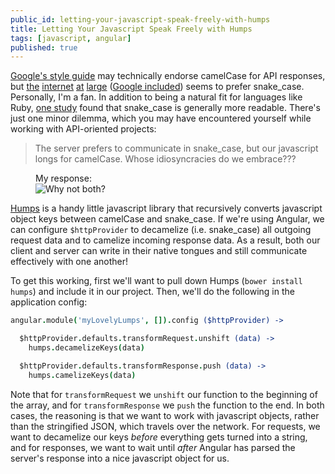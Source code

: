 ```yaml
---
public_id: letting-your-javascript-speak-freely-with-humps
title: Letting Your Javascript Speak Freely with Humps
tags: [javascript, angular]
published: true
---
```


<a title="Google Style Guide" href="https://google.github.io/styleguide/jsoncstyleguide.xml?showone=Property_Name_Format#Property_Name_Format" target="_blank">Google's style guide</a> may technically endorse camelCase for API responses, but <a title="Pinterest API" href="https://developers.pinterest.com/tools/api-explorer/" target="_blank">the</a> <a title="Twitter API" href="https://dev.twitter.com/rest/public" target="_blank">internet</a> <a title="Facebook API" href="https://developers.facebook.com/docs/graph-api/overview" target="_blank">at</a> <a title=
"Instagram API" target="_blank" href="https://instagram.com/developer/">large</a> (<a title="Google Places API" target="_blank" href="https://developers.google.com/places/web-service/">Google included</a>) seems to prefer snake_case. Personally, I'm a fan. In addition to being a natural fit for languages like Ruby, <a title="An Eye Tracking Study on camelCase and
under_score Identifier Styles" href="http://www.cs.kent.edu/~jmaletic/papers/ICPC2010-CamelCaseUnderScoreClouds.pdf">one study</a> found that snake_case is generally more readable. There's just one minor dilemma, which you may have encountered yourself while working with API-oriented projects:

> The server prefers to communicate in snake_case, but our javascript longs for camelCase. Whose idiosyncracies do we embrace???

<figure>
  <figcaption>My response:</figcaption>
  <img src="/images/posts/why-not-both.gif" alt="Why not both?">
</figure>

<a title="Humps" target="_blank" href="https://github.com/domchristie/humps">Humps</a> is a handy little javascript library that recursively converts javascript object keys between camelCase and snake_case. If we're using Angular, we can configure `$httpProvider` to decamelize (i.e. snake_case) all outgoing request data and to camelize incoming response data. As a result, both our client and server can write in their native tongues and still communicate effectively with one another!

To get this working, first we'll want to pull down Humps (`bower install humps`) and include it in our project. Then, we'll do the following in the application config:

```coffeescript
angular.module('myLovelyLumps', []).config ($httpProvider) ->

  $httpProvider.defaults.transformRequest.unshift (data) ->
    humps.decamelizeKeys(data)

  $httpProvider.defaults.transformResponse.push (data) ->
    humps.camelizeKeys(data)
```

Note that for `transformRequest` we `unshift` our function to the beginning of the array, and for `transformResponse` we `push` the function to the end. In both cases, the reasoning is that we want to work with javascript objects, rather than the stringified JSON, which travels over the network. For requests, we want to decamelize our keys *before* everything gets turned into a string, and for responses, we want to wait until *after* Angular has parsed the server's response into a nice javascript object for us.


